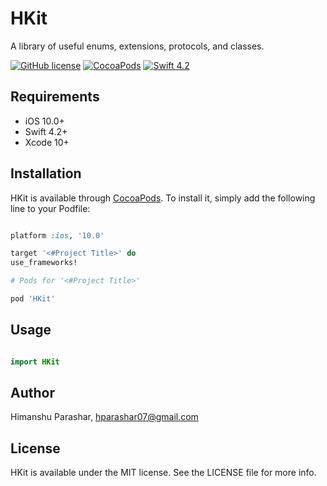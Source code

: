 HKit
===

A library of useful enums, extensions, protocols, and classes.

[![GitHub license](https://img.shields.io/badge/license-MIT-lightgrey.svg)](https://raw.githubusercontent.com/Cuberto/liquid-swipe/master/LICENSE)
[![CocoaPods](https://img.shields.io/cocoapods/v/CBFlashyTabBarController.svg)](http://cocoapods.org/pods/liquid-swiper)
[![Swift 4.2](https://img.shields.io/badge/Swift-4.2-green.svg?style=flat)](https://developer.apple.com/swift/)


## Requirements

- iOS 10.0+
- Swift 4.2+
- Xcode 10+

## Installation

HKit is available through [CocoaPods](https://cocoapods.org). To install
it, simply add the following line to your Podfile:

```ruby

platform :ios, '10.0'

target '<#Project Title>' do
use_frameworks!

# Pods for '<#Project Title>'

pod 'HKit'
```

## Usage

```swift

import HKit
```

## Author

Himanshu Parashar, hparashar07@gmail.com

## License

HKit is available under the MIT license. See the LICENSE file for more info.
